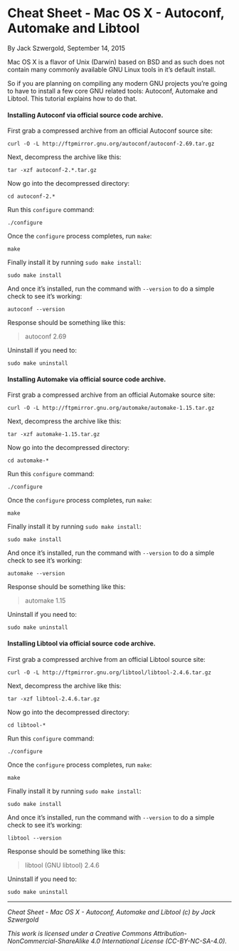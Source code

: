 # Cheat Sheet - Mac OS X - Autoconf, Automake and Libtool

By Jack Szwergold, September 14, 2015

Mac OS X is a flavor of Unix (Darwin) based on BSD and as such does not contain many commonly available GNU Linux tools in it’s default install.

So if you are planning on compiling any modern GNU projects you’re going to have to install a few core GNU related tools: Autoconf, Automake and Libtool. This tutorial explains how to do that.

#### Installing Autoconf via official source code archive.

First grab a compressed archive from an official Autoconf source site:

	curl -O -L http://ftpmirror.gnu.org/autoconf/autoconf-2.69.tar.gz

Next, decompress the archive like this:

	tar -xzf autoconf-2.*.tar.gz

Now go into the decompressed directory:

	cd autoconf-2.*

Run this `configure` command:

	./configure

Once the `configure` process completes, run `make`:

	make

Finally install it by running `sudo make install`:

	sudo make install

And once it’s installed, run the command with `--version` to do a simple check to see it’s working:

	autoconf --version

Response should be something like this:

> autoconf 2.69

Uninstall if you need to:

	sudo make uninstall

#### Installing Automake via official source code archive.

First grab a compressed archive from an official Automake source site:

	curl -O -L http://ftpmirror.gnu.org/automake/automake-1.15.tar.gz

Next, decompress the archive like this:

	tar -xzf automake-1.15.tar.gz

Now go into the decompressed directory:

	cd automake-*

Run this `configure` command:

	./configure

Once the `configure` process completes, run `make`:

	make

Finally install it by running `sudo make install`:

	sudo make install

And once it’s installed, run the command with `--version` to do a simple check to see it’s working:

	automake --version

Response should be something like this:

> automake 1.15

Uninstall if you need to:

	sudo make uninstall

#### Installing Libtool via official source code archive.

First grab a compressed archive from an official Libtool source site:

	curl -O -L http://ftpmirror.gnu.org/libtool/libtool-2.4.6.tar.gz

Next, decompress the archive like this:

	tar -xzf libtool-2.4.6.tar.gz

Now go into the decompressed directory:

	cd libtool-*

Run this `configure` command:

	./configure

Once the `configure` process completes, run `make`:

	make

Finally install it by running `sudo make install`:

	sudo make install

And once it’s installed, run the command with `--version` to do a simple check to see it’s working:

	libtool --version

Response should be something like this:

> libtool (GNU libtool) 2.4.6

Uninstall if you need to:

	sudo make uninstall

***

*Cheat Sheet - Mac OS X - Autoconf, Automake and Libtool (c) by Jack Szwergold*

*This work is licensed under a Creative Commons Attribution-NonCommercial-ShareAlike 4.0 International License (CC-BY-NC-SA-4.0).*
